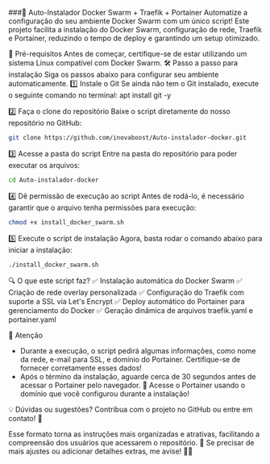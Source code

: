 ###🚀 Auto-Instalador Docker Swarm + Traefik + Portainer
Automatize a configuração do seu ambiente Docker Swarm com um único script! Este projeto facilita a instalação do Docker Swarm, configuração de rede, Traefik e Portainer, reduzindo o tempo de deploy e garantindo um setup otimizado.

📌 Pré-requisitos
Antes de começar, certifique-se de estar utilizando um sistema Linux compatível com Docker Swarm.
🛠️ Passo a passo para instalação
Siga os passos abaixo para configurar seu ambiente automaticamente.
1️⃣ Instale o Git
Se ainda não tem o Git instalado, execute o seguinte comando no terminal:
apt install git -y


2️⃣ Faça o clone do repositório
Baixe o script diretamente do nosso repositório no GitHub:
```bash
git clone https://github.com/inovaboost/Auto-instalador-docker.git
```

3️⃣ Acesse a pasta do script
Entre na pasta do repositório para poder executar os arquivos:
```bash
cd Auto-instalador-docker
```

4️⃣ Dê permissão de execução ao script
Antes de rodá-lo, é necessário garantir que o arquivo tenha permissões para execução:
```bash
chmod +x install_docker_swarm.sh
```

5️⃣ Execute o script de instalação
Agora, basta rodar o comando abaixo para iniciar a instalação:

```bash
./install_docker_swarm.sh
```

🔍 O que este script faz?
✅ Instalação automática do Docker Swarm
✅ Criação de rede overlay personalizada
✅ Configuração do Traefik com suporte a SSL via Let's Encrypt
✅ Deploy automático do Portainer para gerenciamento do Docker
✅ Geração dinâmica de arquivos traefik.yaml e portainer.yaml

📢 Atenção
- Durante a execução, o script pedirá algumas informações, como nome da rede, e-mail para SSL, e domínio do Portainer. Certifique-se de fornecer corretamente esses dados!
- Após o término da instalação, aguarde cerca de 30 segundos antes de acessar o Portainer pelo navegador.
🔗 Acesse o Portainer usando o domínio que você configurou durante a instalação!

💡 Dúvidas ou sugestões?
Contribua com o projeto no GitHub ou entre em contato! 🚀

Esse formato torna as instruções mais organizadas e atrativas, facilitando a compreensão dos usuários que acessarem o repositório. 🎯
Se precisar de mais ajustes ou adicionar detalhes extras, me avise! 🔧🚀
